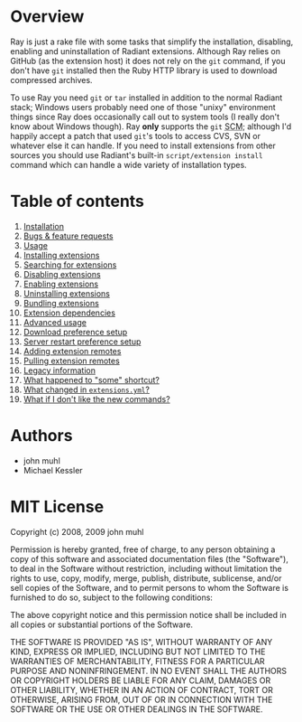 Overview
========

Ray is just a rake file with some tasks that simplify the installation, disabling, enabling and uninstallation of Radiant extensions. Although Ray relies on GitHub (as the extension host) it does not rely on the `git` command, if you don't have `git` installed then the Ruby HTTP library is used to download compressed archives.

To use Ray you need `git` or `tar` installed in addition to the normal Radiant stack; Windows users probably need one of those "unixy" environment things since Ray does occasionally call out to system tools (I really don't know about Windows though). Ray **only** supports the `git` <abbr title="Source Code Management">SCM</abbr>; although I'd happily accept a patch that used `git`'s tools to access CVS, SVN or whatever else it can handle. If you need to install extensions from other sources you should use Radiant's built-in `script/extension install` command which can handle a wide variety of installation types.

Table of contents
=================

1. [Installation][i]
2. [Bugs & feature requests][b]
3. [Usage][u]
  1. [Installing extensions][ui]
  2. [Searching for extensions][us]
  3. [Disabling extensions][ud]
  4. [Enabling extensions][ue]
  5. [Uninstalling extensions][uu]
  6. [Bundling extensions][ub]
4. [Extension dependencies][d]
5. [Advanced usage][a]
  1. [Download preference setup][ad]
  2. [Server restart preference setup][as]
  3. [Adding extension remotes][aa]
  4. [Pulling extension remotes][ap]
6. [Legacy information][l]
  1. [What happened to "some" shortcut?][ls]
  2. [What changed in `extensions.yml`?][lb]
  3. [What if I don't like the new commands?][lc]

Authors
=======

* john muhl
* Michael Kessler

MIT License
============

Copyright (c) 2008, 2009 john muhl

Permission is hereby granted, free of charge, to any person obtaining a copy of this software and associated documentation files (the "Software"), to deal in the Software without restriction, including without limitation the rights to use, copy, modify, merge, publish, distribute, sublicense, and/or sell copies of the Software, and to permit persons to whom the Software is furnished to do so, subject to the following conditions:

The above copyright notice and this permission notice shall be included in all copies or substantial portions of the Software.

THE SOFTWARE IS PROVIDED "AS IS", WITHOUT WARRANTY OF ANY KIND, EXPRESS OR IMPLIED, INCLUDING BUT NOT LIMITED TO THE WARRANTIES OF MERCHANTABILITY, FITNESS FOR A PARTICULAR PURPOSE AND NONINFRINGEMENT. IN NO EVENT SHALL THE AUTHORS OR COPYRIGHT HOLDERS BE LIABLE FOR ANY CLAIM, DAMAGES OR OTHER LIABILITY, WHETHER IN AN ACTION OF CONTRACT, TORT OR OTHERWISE, ARISING FROM, OUT OF OR IN CONNECTION WITH THE SOFTWARE OR THE USE OR OTHER DEALINGS IN THE SOFTWARE.

[i]:  http://wiki.github.com/johnmuhl/radiant-ray-extension/installation
[b]:  http://wiki.github.com/johnmuhl/radiant-ray-extension/bugs-feature-requests
[u]:  http://wiki.github.com/johnmuhl/radiant-ray-extension/usage
[ui]: http://wiki.github.com/johnmuhl/radiant-ray-extension/usage#ext-install
[us]: http://wiki.github.com/johnmuhl/radiant-ray-extension/usage#ext-search
[ud]: http://wiki.github.com/johnmuhl/radiant-ray-extension/usage#ext-disable
[ue]: http://wiki.github.com/johnmuhl/radiant-ray-extension/usage#ext-enable
[uu]: http://wiki.github.com/johnmuhl/radiant-ray-extension/usage#ext-uninstall
[ub]: http://wiki.github.com/johnmuhl/radiant-ray-extension/usage#ext-bundle
[d]:  http://wiki.github.com/johnmuhl/radiant-ray-extension/extension-dependencies
[a]:  http://wiki.github.com/johnmuhl/radiant-ray-extension/advanced-usage
[ad]: http://wiki.github.com/johnmuhl/radiant-ray-extension/advanced-usage#setup-download
[as]: http://wiki.github.com/johnmuhl/radiant-ray-extension/advanced-usage#setup-restart
[aa]: http://wiki.github.com/johnmuhl/radiant-ray-extension/advanced-usage#ext-remote
[ap]: http://wiki.github.com/johnmuhl/radiant-ray-extension/advanced-usage#ext-pull
[l]:  http://wiki.github.com/johnmuhl/radiant-ray-extension/legacy-information
[ls]: http://wiki.github.com/johnmuhl/radiant-ray-extension/legacy-information#shortcuts-redux
[lb]: http://wiki.github.com/johnmuhl/radiant-ray-extension/legacy-information#ext-bundle
[lc]: http://wiki.github.com/johnmuhl/radiant-ray-extension/legacy-information#shortcuts